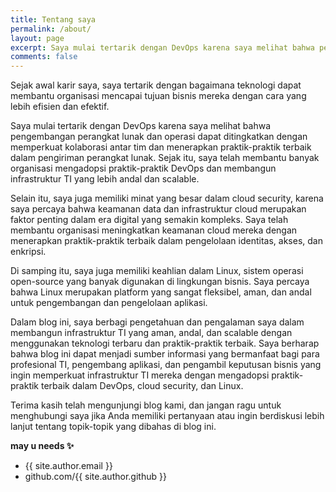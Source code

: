 ```yaml
---
title: Tentang saya
permalink: /about/
layout: page
excerpt: Saya mulai tertarik dengan DevOps karena saya melihat bahwa pengembangan perangkat lunak dan operasi dapat ditingkatkan dengan memperkuat kolaborasi antar tim dan menerapkan praktik-praktik terbaik dalam pengiriman perangkat lunak. Sejak itu, saya telah membantu banyak organisasi mengadopsi praktik-praktik DevOps dan membangun infrastruktur TI yang lebih andal dan scalable
comments: false
---
```


Sejak awal karir saya, saya tertarik dengan bagaimana teknologi dapat membantu organisasi mencapai tujuan bisnis mereka dengan cara yang lebih efisien dan efektif.

Saya mulai tertarik dengan DevOps karena saya melihat bahwa pengembangan perangkat lunak dan operasi dapat ditingkatkan dengan memperkuat kolaborasi antar tim dan menerapkan praktik-praktik terbaik dalam pengiriman perangkat lunak. Sejak itu, saya telah membantu banyak organisasi mengadopsi praktik-praktik DevOps dan membangun infrastruktur TI yang lebih andal dan scalable.

Selain itu, saya juga memiliki minat yang besar dalam cloud security, karena saya percaya bahwa keamanan data dan infrastruktur cloud merupakan faktor penting dalam era digital yang semakin kompleks. Saya telah membantu organisasi meningkatkan keamanan cloud mereka dengan menerapkan praktik-praktik terbaik dalam pengelolaan identitas, akses, dan enkripsi.

Di samping itu, saya juga memiliki keahlian dalam Linux, sistem operasi open-source yang banyak digunakan di lingkungan bisnis. Saya percaya bahwa Linux merupakan platform yang sangat fleksibel, aman, dan andal untuk pengembangan dan pengelolaan aplikasi.

Dalam blog ini, saya berbagi pengetahuan dan pengalaman saya dalam membangun infrastruktur TI yang aman, andal, dan scalable dengan menggunakan teknologi terbaru dan praktik-praktik terbaik. Saya berharap bahwa blog ini dapat menjadi sumber informasi yang bermanfaat bagi para profesional TI, pengembang aplikasi, dan pengambil keputusan bisnis yang ingin memperkuat infrastruktur TI mereka dengan mengadopsi praktik-praktik terbaik dalam DevOps, cloud security, dan Linux.

Terima kasih telah mengunjungi blog kami, dan jangan ragu untuk menghubungi saya jika Anda memiliki pertanyaan atau ingin berdiskusi lebih lanjut tentang topik-topik yang dibahas di blog ini.


**may u needs ✨**

- {{ site.author.email }}
- github.com/{{ site.author.github }}
